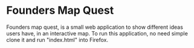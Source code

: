 # Founders Map Quest

Founders map quest, is a small web application to show different ideas users have, in an interactive map.
To run this application, no need simple clone it and run "index.html" into Firefox.
